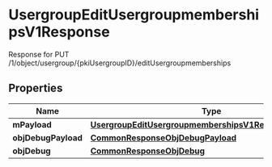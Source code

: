 

# UsergroupEditUsergroupmembershipsV1Response

Response for PUT /1/object/usergroup/{pkiUsergroupID}/editUsergroupmemberships

## Properties

| Name | Type | Description | Notes |
|------------ | ------------- | ------------- | -------------|
|**mPayload** | [**UsergroupEditUsergroupmembershipsV1ResponseMPayload**](UsergroupEditUsergroupmembershipsV1ResponseMPayload.md) |  |  |
|**objDebugPayload** | [**CommonResponseObjDebugPayload**](CommonResponseObjDebugPayload.md) |  |  [optional] |
|**objDebug** | [**CommonResponseObjDebug**](CommonResponseObjDebug.md) |  |  [optional] |




